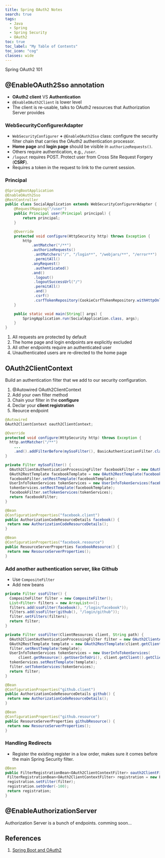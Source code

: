 ```yaml
---
title: Spring OAuth2 Notes
search: true
tags: 
  - Java
  - Spring
  - Spring Security
  - OAuth2
toc: true
toc_label: "My Table of Contents"
toc_icon: "cog"
classes: wide
---
```

Spring OAuth2 101

## @EnableOAuth2Sso annotation

- **OAuth2 client** VS **Authentication**
- `@EnableOAuth2Client` is lower level
- The client is re-usable, talks to OAuth2 resources that Authorization Server provides

### WebSecurityConfigurerAdapter

- `WebSecurityConfigurer` **+** `@EnableOAuth2Sso` class: configure the security filter chain that carries the OAuth2 authentication processor.
- **Home page** and **login page** should be visible in `authorizeRequests()`.
- Others require authentication, e.g., `/user`.
- `/logout` requires POST. Protect user from Cross Site Request Forgery (**CSRF**).
- Requires a token in the request to link to the current session.

### Principal

```java
@SpringBootApplication
@EnableOAuth2Sso
@RestController
public class SocialApplication extends WebSecurityConfigurerAdapter {
    @RequestMapping("/user")
    public Principal user(Principal principal) {
        return principal;
    }

    @Override
    protected void configure(HttpSecurity http) throws Exception {
        http
            .antMatcher("/**")
            .authorizeRequests()
             .antMatchers("/", "/login**", "/webjars/**", "/error**")
             .permitAll()
            .anyRequest()
             .authenticated()
            .and()
             .logout()
             .logoutSuccessUrl("/")
             .permitAll()
             .and()
             .csrf()
             .csrfTokenRepository(CookieCsrfTokenRepository.withHttpOnlyFalse());
    }

    public static void main(String[] args) {
        SpringApplication.run(SocialApplication.class, args);
    }
}
```

1. All requests are protected by default
2. The home page and login endpoints are explicitly excluded
3. All other endpoints require an authenticated user
4. Unauthenticated users are re-directed to the home page

## OAuth2ClientContext

Build an authentication filter that we add to our security configuration.

1. @Autowired OAuth2ClientContext
2. Add your own filter method
3. Chain your filter in the **configure**
4. Declar your **client registration**
5. Reource endpoint

```java
@Autowired
OAuth2ClientContext oauth2ClientContext;

@Override
protected void configure(HttpSecurity http) throws Exception {
  http.antMatcher("/**")
    ...
    .and().addFilterBefore(mySsoFilter(), BasicAuthenticationFilter.class);
}

private Filter mySsoFilter() {
  OAuth2ClientAuthenticationProcessingFilter facebookFilter = new OAuth2ClientAuthenticationProcessingFilter("/login/facebook");
  OAuth2RestTemplate facebookTemplate = new OAuth2RestTemplate(facebook(), oauth2ClientContext);
  facebookFilter.setRestTemplate(facebookTemplate);
  UserInfoTokenServices tokenServices = new UserInfoTokenServices(facebookResource().getUserInfoUri(), facebook().getClientId());
  tokenServices.setRestTemplate(facebookTemplate);
  facebookFilter.setTokenServices(tokenServices);
  return facebookFilter;
}

@Bean
@ConfigurationProperties("facebook.client")
public AuthorizationCodeResourceDetails facebook() {
 return new AuthorizationCodeResourceDetails();
}

@Bean
@ConfigurationProperties("facebook.resource")
public ResourceServerProperties facebookResource() {
 return new ResourceServerProperties();
}
```

### Add another authentication server, like Github

- Use `CompositeFilter`
- Add new beans

```java
private Filter ssoFilter() {
  CompositeFilter filter = new CompositeFilter();
  List<Filter> filters = new ArrayList<>();
  filters.add(ssoFilter(facebook(), "/login/facebook"));
  filters.add(ssoFilter(github(), "/login/github"));
  filter.setFilters(filters);
  return filter;
}

private Filter ssoFilter(ClientResources client, String path) {
  OAuth2ClientAuthenticationProcessingFilter filter = new OAuth2ClientAuthenticationProcessingFilter(path);
  OAuth2RestTemplate template = new OAuth2RestTemplate(client.getClient(), oauth2ClientContext);
  filter.setRestTemplate(template);
  UserInfoTokenServices tokenServices = new UserInfoTokenServices(
      client.getResource().getUserInfoUri(), client.getClient().getClientId());
  tokenServices.setRestTemplate(template);
  filter.setTokenServices(tokenServices);
  return filter;
}

@Bean
@ConfigurationProperties("github.client")
public AuthorizationCodeResourceDetails github() {
 return new AuthorizationCodeResourceDetails();
}

@Bean
@ConfigurationProperties("github.resource")
public ResourceServerProperties githubResource() {
 return new ResourceServerProperties();
}
```

### Handling Redirects

- Register the existing register in a low order, makes sure it comes before the main Spring Security filter.

```java
@Bean
public FilterRegistrationBean<OAuth2ClientContextFilter> oauth2ClientFilterRegistration(OAuth2ClientContextFilter filter) {
 FilterRegistrationBean<OAuth2ClientContextFilter> registration = new FilterRegistrationBean<>();
 registration.setFilter(filter);
 registration.setOrder(-100);
 return registration;
}
```

## @EnableAuthorizationServer

Authorization Server is a bunch of endpoints.
comming soon...

## References

1. [Spring Boot and OAuth2](https://spring.io/guides/tutorials/spring-boot-oauth2)
